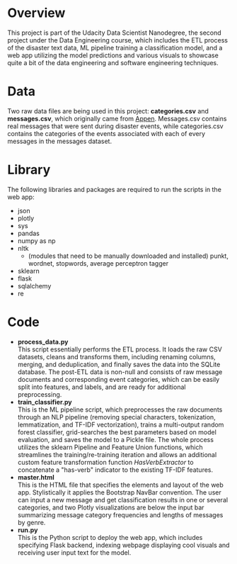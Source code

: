 # Overview

This project is part of the Udacity Data Scientist Nanodegree, the second project under the Data Engineering course, which includes the ETL process of the disaster text data, ML pipeline training a classification model, and a web app utilizing the model predictions and various visuals to showcase quite a bit of the data engineering and software engineering techniques.

# Data

Two raw data files are being used in this project: **categories.csv** and **messages.csv**, which originally came from [Appen](https://www.appen.com/). Messages.csv contains real messages that were sent during disaster events, while categories.csv contains the categories of the events associated with each of every messages in the messages dataset.

# Library

The following libraries and packages are required to run the scripts in the web app:
* json
* plotly
* sys
* pandas
* numpy as np
* nltk
  * (modules that need to be manually downloaded and installed) punkt, wordnet, stopwords, average perceptron tagger
* sklearn
* flask
* sqlalchemy
* re

# Code

* **process_data.py** <br>
  This script essentially performs the ETL process. It loads the raw CSV datasets, cleans and transforms them, including renaming columns, merging, and deduplication, and finally saves the data into the SQLite database. The post-ETL data is non-null and consists of raw message documents and corresponding event categories, which can be easily split into features, and labels, and are ready for additional preprocessing.
* **train_classifier.py** <br>
  This is the ML pipeline script, which preprocesses the raw documents through an NLP pipeline (removing special characters, tokenization, lemmatization, and TF-IDF vectorization), trains a multi-output random forest classifier, grid-searches the best parameters based on model evaluation, and saves the model to a Pickle file. The whole process utilizes the sklearn Pipeline and Feature Union functions, which streamlines the training/re-training iteration and allows an additional custom feature transformation function *HasVerbExtractor* to concatenate a "has-verb" indicator to the existing TF-IDF features.
* **master.html** <br>
  This is the HTML file that specifies the elements and layout of the web app. Stylistically it applies the Bootstrap NavBar convention. The user can input a new message and get classification results in one or several categories, and two Plotly visualizations are below the input bar summarizing message category frequencies and lengths of messages by genre.
* **run.py** <br>
  This is the Python script to deploy the web app, which includes specifying Flask backend, indexing webpage displaying cool visuals and receiving user input text for the model.

